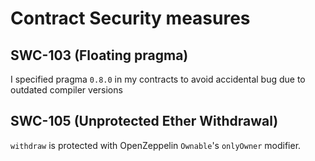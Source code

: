 # Contract Security measures

## SWC-103 (Floating pragma)

I specified pragma `0.8.0` in my contracts to avoid accidental bug due to outdated compiler versions

## SWC-105 (Unprotected Ether Withdrawal)
`withdraw` is protected with OpenZeppelin `Ownable`'s `onlyOwner` modifier.


